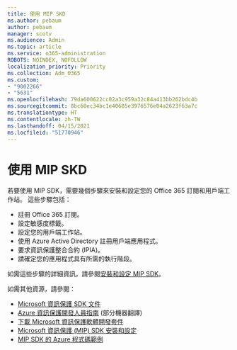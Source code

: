 ```yaml
---
title: 使用 MIP SKD
ms.author: pebaum
author: pebaum
manager: scotv
ms.audience: Admin
ms.topic: article
ms.service: o365-administration
ROBOTS: NOINDEX, NOFOLLOW
localization_priority: Priority
ms.collection: Adm_O365
ms.custom:
- "9002266"
- "5631"
ms.openlocfilehash: 79da600622cc02a3c959a32c84a413bb262bdc4b
ms.sourcegitcommit: 8bc60ec34bc1e40685e3976576e04a2623f63a7c
ms.translationtype: HT
ms.contentlocale: zh-TW
ms.lasthandoff: 04/15/2021
ms.locfileid: "51770946"
---
```

# <a name="using-mip-skd"></a>使用 MIP SKD

若要使用 MIP SDK，需要幾個步驟來安裝和設定您的 Office 365 訂閱和用戶端工作站。 這些步驟包括：

- 註冊 Office 365 訂閱。
- 設定敏感度標籤。
- 設定您的用戶端工作站。
- 使用 Azure Active Directory 註冊用戶端應用程式。
- 要求資訊保護整合合約 (IPIA)。
- 請確定您的應用程式具有所需的執行階段。

如需這些步驟的詳細資訊，請參閱[安裝和設定 MIP SDK](https://docs.microsoft.com/information-protection/develop/setup-configure-mip)。

如需其他資源，請參閱：

- [Microsoft 資訊保護 SDK 文件](https://docs.microsoft.com/information-protection/develop/)
- [Azure 資訊保護開發人員指南](https://docs.microsoft.com/azure/information-protection/develop/developers-guide) \(部分機器翻譯\)
- [下載 Microsoft 資訊保護軟體開發套件](https://www.microsoft.com/download/details.aspx?id=57392)
- [Microsoft 資訊保護 (MIP) SDK 安裝和設定](https://docs.microsoft.com/information-protection/develop/setup-configure-mip)
- [MIP SDK 的 Azure 程式碼範例](https://azure.microsoft.com/resources/samples/?sort=0&term=mipsdk)
